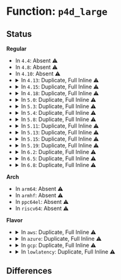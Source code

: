 # Function: <code>p4d_large</code>

## Status
<b>Regular</b>
<ul>
<li>
In <code>4.4</code>: Absent ⚠️
</li>
<li>
In <code>4.8</code>: Absent ⚠️
</li>
<li>
In <code>4.10</code>: Absent ⚠️
</li>
<li>
<details>
<summary>In <code>4.13</code>: Duplicate, Full Inline ⚠️</summary>

**Collision:** Static Duplication

**Inline:** Full

**Transformation:** False

**Instances:**

```
In arch/x86/xen/mmu_pv.c (0)
Location: arch/x86/include/asm/pgtable.h:198
Inline: True
```
```
In arch/x86/mm/init_64.c (0)
Location: arch/x86/include/asm/pgtable.h:198
Inline: True
```
```
In arch/x86/mm/fault.c (0)
Location: arch/x86/include/asm/pgtable.h:198
Inline: True
```
```
In arch/x86/mm/pageattr.c (0)
Location: arch/x86/include/asm/pgtable.h:198
Inline: True
```
```
In arch/x86/mm/dump_pagetables.c (0)
Location: arch/x86/include/asm/pgtable.h:198
Inline: True
```
```
In arch/x86/power/hibernate_64.c (0)
Location: arch/x86/include/asm/pgtable.h:198
Inline: True
```
</details>
</li>
<li>
<details>
<summary>In <code>4.15</code>: Duplicate, Full Inline ⚠️</summary>

**Collision:** Static Duplication

**Inline:** Full

**Transformation:** False

**Instances:**

```
In arch/x86/xen/mmu_pv.c (0)
Location: arch/x86/include/asm/pgtable.h:213
Inline: True
```
```
In arch/x86/mm/init_64.c (0)
Location: arch/x86/include/asm/pgtable.h:213
Inline: True
```
```
In arch/x86/mm/fault.c (0)
Location: arch/x86/include/asm/pgtable.h:213
Inline: True
```
```
In arch/x86/mm/pageattr.c (0)
Location: arch/x86/include/asm/pgtable.h:213
Inline: True
```
```
In arch/x86/mm/dump_pagetables.c (0)
Location: arch/x86/include/asm/pgtable.h:213
Inline: True
```
```
In arch/x86/mm/pti.c (0)
Location: arch/x86/include/asm/pgtable.h:213
Inline: True
```
```
In arch/x86/power/hibernate_64.c (0)
Location: arch/x86/include/asm/pgtable.h:213
Inline: True
```
</details>
</li>
<li>
<details>
<summary>In <code>4.18</code>: Duplicate, Full Inline ⚠️</summary>

**Collision:** Static Duplication

**Inline:** Full

**Transformation:** False

**Instances:**

```
In arch/x86/xen/mmu_pv.c (0)
Location: arch/x86/include/asm/pgtable.h:223
Inline: True
```
```
In arch/x86/mm/init_64.c (0)
Location: arch/x86/include/asm/pgtable.h:223
Inline: True
```
```
In arch/x86/mm/fault.c (0)
Location: arch/x86/include/asm/pgtable.h:223
Inline: True
```
```
In arch/x86/mm/pageattr.c (0)
Location: arch/x86/include/asm/pgtable.h:223
Inline: True
```
```
In arch/x86/mm/dump_pagetables.c (0)
Location: arch/x86/include/asm/pgtable.h:223
Inline: True
```
```
In arch/x86/mm/pti.c (0)
Location: arch/x86/include/asm/pgtable.h:223
Inline: True
```
```
In arch/x86/power/hibernate_64.c (0)
Location: arch/x86/include/asm/pgtable.h:223
Inline: True
```
</details>
</li>
<li>
<details>
<summary>In <code>5.0</code>: Duplicate, Full Inline ⚠️</summary>

**Collision:** Static Duplication

**Inline:** Full

**Transformation:** False

**Instances:**

```
In arch/x86/xen/mmu_pv.c (0)
Location: arch/x86/include/asm/pgtable.h:225
Inline: True
```
```
In arch/x86/mm/init_64.c (0)
Location: arch/x86/include/asm/pgtable.h:225
Inline: True
```
```
In arch/x86/mm/fault.c (0)
Location: arch/x86/include/asm/pgtable.h:225
Inline: True
```
```
In arch/x86/mm/pageattr.c (0)
Location: arch/x86/include/asm/pgtable.h:225
Inline: True
```
```
In arch/x86/mm/dump_pagetables.c (0)
Location: arch/x86/include/asm/pgtable.h:225
Inline: True
```
```
In arch/x86/mm/pti.c (0)
Location: arch/x86/include/asm/pgtable.h:225
Inline: True
```
```
In arch/x86/power/hibernate.c (0)
Location: arch/x86/include/asm/pgtable.h:225
Inline: True
```
</details>
</li>
<li>
<details>
<summary>In <code>5.3</code>: Duplicate, Full Inline ⚠️</summary>

**Collision:** Static Duplication

**Inline:** Full

**Transformation:** False

**Instances:**

```
In arch/x86/xen/mmu_pv.c (0)
Location: arch/x86/include/asm/pgtable.h:242
Inline: True
```
```
In arch/x86/mm/init_64.c (0)
Location: arch/x86/include/asm/pgtable.h:242
Inline: True
```
```
In arch/x86/mm/fault.c (0)
Location: arch/x86/include/asm/pgtable.h:242
Inline: True
```
```
In arch/x86/mm/pageattr.c (0)
Location: arch/x86/include/asm/pgtable.h:242
Inline: True
```
```
In arch/x86/mm/dump_pagetables.c (0)
Location: arch/x86/include/asm/pgtable.h:242
Inline: True
```
```
In arch/x86/mm/pti.c (0)
Location: arch/x86/include/asm/pgtable.h:242
Inline: True
```
```
In arch/x86/power/hibernate.c (0)
Location: arch/x86/include/asm/pgtable.h:242
Inline: True
```
</details>
</li>
<li>
<details>
<summary>In <code>5.4</code>: Duplicate, Full Inline ⚠️</summary>

**Collision:** Static Duplication

**Inline:** Full

**Transformation:** False

**Instances:**

```
In arch/x86/xen/mmu_pv.c (0)
Location: arch/x86/include/asm/pgtable.h:242
Inline: True
```
```
In arch/x86/mm/init_64.c (0)
Location: arch/x86/include/asm/pgtable.h:242
Inline: True
```
```
In arch/x86/mm/fault.c (0)
Location: arch/x86/include/asm/pgtable.h:242
Inline: True
```
```
In arch/x86/mm/pageattr.c (0)
Location: arch/x86/include/asm/pgtable.h:242
Inline: True
```
```
In arch/x86/mm/dump_pagetables.c (0)
Location: arch/x86/include/asm/pgtable.h:242
Inline: True
```
```
In arch/x86/mm/pti.c (0)
Location: arch/x86/include/asm/pgtable.h:242
Inline: True
```
```
In arch/x86/power/hibernate.c (0)
Location: arch/x86/include/asm/pgtable.h:242
Inline: True
```
</details>
</li>
<li>
<details>
<summary>In <code>5.8</code>: Duplicate, Full Inline ⚠️</summary>

**Collision:** Static Duplication

**Inline:** Full

**Transformation:** False

**Instances:**

```
In arch/x86/xen/mmu_pv.c (0)
Location: arch/x86/include/asm/pgtable.h:245
Inline: True
```
```
In arch/x86/mm/init_64.c (0)
Location: arch/x86/include/asm/pgtable.h:245
Inline: True
```
```
In arch/x86/mm/fault.c (0)
Location: arch/x86/include/asm/pgtable.h:245
Inline: True
```
```
In arch/x86/mm/pat/set_memory.c (0)
Location: arch/x86/include/asm/pgtable.h:245
Inline: True
```
```
In arch/x86/mm/pti.c (0)
Location: arch/x86/include/asm/pgtable.h:245
Inline: True
```
```
In mm/ptdump.c (0)
Location: arch/x86/include/asm/pgtable.h:245
Inline: True
```
```
In arch/x86/power/hibernate.c (0)
Location: arch/x86/include/asm/pgtable.h:245
Inline: True
```
</details>
</li>
<li>
<details>
<summary>In <code>5.11</code>: Duplicate, Full Inline ⚠️</summary>

**Collision:** Static Duplication

**Inline:** Full

**Transformation:** False

**Instances:**

```
In arch/x86/xen/mmu_pv.c (0)
Location: arch/x86/include/asm/pgtable.h:244
Inline: True
```
```
In arch/x86/mm/init_64.c (0)
Location: arch/x86/include/asm/pgtable.h:244
Inline: True
```
```
In arch/x86/mm/fault.c (0)
Location: arch/x86/include/asm/pgtable.h:244
Inline: True
```
```
In arch/x86/mm/pat/set_memory.c (0)
Location: arch/x86/include/asm/pgtable.h:244
Inline: True
```
```
In arch/x86/mm/pti.c (0)
Location: arch/x86/include/asm/pgtable.h:244
Inline: True
```
```
In kernel/events/core.c (0)
Location: arch/x86/include/asm/pgtable.h:244
Inline: True
```
```
In mm/ptdump.c (0)
Location: arch/x86/include/asm/pgtable.h:244
Inline: True
```
```
In arch/x86/power/hibernate.c (0)
Location: arch/x86/include/asm/pgtable.h:244
Inline: True
```
</details>
</li>
<li>
<details>
<summary>In <code>5.13</code>: Duplicate, Full Inline ⚠️</summary>

**Collision:** Static Duplication

**Inline:** Full

**Transformation:** False

**Instances:**

```
In arch/x86/xen/mmu_pv.c (0)
Location: arch/x86/include/asm/pgtable.h:244
Inline: True
```
```
In arch/x86/mm/init_64.c (0)
Location: arch/x86/include/asm/pgtable.h:244
Inline: True
```
```
In arch/x86/mm/fault.c (0)
Location: arch/x86/include/asm/pgtable.h:244
Inline: True
```
```
In arch/x86/mm/pat/set_memory.c (0)
Location: arch/x86/include/asm/pgtable.h:244
Inline: True
```
```
In arch/x86/mm/pti.c (0)
Location: arch/x86/include/asm/pgtable.h:244
Inline: True
```
```
In kernel/events/core.c (0)
Location: arch/x86/include/asm/pgtable.h:244
Inline: True
```
```
In mm/memory.c (0)
Location: arch/x86/include/asm/pgtable.h:244
Inline: True
```
```
In mm/vmalloc.c (0)
Location: arch/x86/include/asm/pgtable.h:244
Inline: True
```
```
In mm/ptdump.c (0)
Location: arch/x86/include/asm/pgtable.h:244
Inline: True
```
```
In arch/x86/power/hibernate.c (0)
Location: arch/x86/include/asm/pgtable.h:244
Inline: True
```
</details>
</li>
<li>
<details>
<summary>In <code>5.15</code>: Duplicate, Full Inline ⚠️</summary>

**Collision:** Static Duplication

**Inline:** Full

**Transformation:** False

**Instances:**

```
In arch/x86/xen/mmu_pv.c (0)
Location: arch/x86/include/asm/pgtable.h:215
Inline: True
```
```
In arch/x86/mm/init_64.c (0)
Location: arch/x86/include/asm/pgtable.h:215
Inline: True
```
```
In arch/x86/mm/fault.c (0)
Location: arch/x86/include/asm/pgtable.h:215
Inline: True
```
```
In arch/x86/mm/pat/set_memory.c (0)
Location: arch/x86/include/asm/pgtable.h:215
Inline: True
```
```
In arch/x86/mm/pti.c (0)
Location: arch/x86/include/asm/pgtable.h:215
Inline: True
```
```
In kernel/events/core.c (0)
Location: arch/x86/include/asm/pgtable.h:215
Inline: True
```
```
In mm/memory.c (0)
Location: arch/x86/include/asm/pgtable.h:215
Inline: True
```
```
In mm/vmalloc.c (0)
Location: arch/x86/include/asm/pgtable.h:215
Inline: True
```
```
In mm/ptdump.c (0)
Location: arch/x86/include/asm/pgtable.h:215
Inline: True
```
```
In arch/x86/power/hibernate.c (0)
Location: arch/x86/include/asm/pgtable.h:215
Inline: True
```
</details>
</li>
<li>
<details>
<summary>In <code>5.19</code>: Duplicate, Full Inline ⚠️</summary>

**Collision:** Static Duplication

**Inline:** Full

**Transformation:** False

**Instances:**

```
In arch/x86/xen/mmu_pv.c (0)
Location: arch/x86/include/asm/pgtable.h:218
Inline: True
```
```
In arch/x86/mm/init_64.c (0)
Location: arch/x86/include/asm/pgtable.h:218
Inline: True
```
```
In arch/x86/mm/fault.c (0)
Location: arch/x86/include/asm/pgtable.h:218
Inline: True
```
```
In arch/x86/mm/pat/set_memory.c (0)
Location: arch/x86/include/asm/pgtable.h:218
Inline: True
```
```
In arch/x86/mm/pti.c (0)
Location: arch/x86/include/asm/pgtable.h:218
Inline: True
```
```
In kernel/events/core.c (0)
Location: arch/x86/include/asm/pgtable.h:218
Inline: True
```
```
In mm/memory.c (0)
Location: arch/x86/include/asm/pgtable.h:218
Inline: True
```
```
In mm/vmalloc.c (0)
Location: arch/x86/include/asm/pgtable.h:218
Inline: True
```
```
In mm/ptdump.c (0)
Location: arch/x86/include/asm/pgtable.h:218
Inline: True
```
```
In arch/x86/power/hibernate.c (0)
Location: arch/x86/include/asm/pgtable.h:218
Inline: True
```
</details>
</li>
<li>
<details>
<summary>In <code>6.2</code>: Duplicate, Full Inline ⚠️</summary>

**Collision:** Static Duplication

**Inline:** Full

**Transformation:** False

**Instances:**

```
In arch/x86/xen/mmu_pv.c (0)
Location: arch/x86/include/asm/pgtable.h:219
Inline: True
```
```
In arch/x86/mm/init_64.c (0)
Location: arch/x86/include/asm/pgtable.h:219
Inline: True
```
```
In arch/x86/mm/fault.c (0)
Location: arch/x86/include/asm/pgtable.h:219
Inline: True
```
```
In arch/x86/mm/pat/set_memory.c (0)
Location: arch/x86/include/asm/pgtable.h:219
Inline: True
```
```
In arch/x86/mm/pti.c (0)
Location: arch/x86/include/asm/pgtable.h:219
Inline: True
```
```
In kernel/events/core.c (0)
Location: arch/x86/include/asm/pgtable.h:219
Inline: True
```
```
In mm/memory.c (0)
Location: arch/x86/include/asm/pgtable.h:219
Inline: True
```
```
In mm/vmalloc.c (0)
Location: arch/x86/include/asm/pgtable.h:219
Inline: True
```
```
In mm/ptdump.c (0)
Location: arch/x86/include/asm/pgtable.h:219
Inline: True
```
```
In arch/x86/power/hibernate.c (0)
Location: arch/x86/include/asm/pgtable.h:219
Inline: True
```
</details>
</li>
<li>
<details>
<summary>In <code>6.5</code>: Duplicate, Full Inline ⚠️</summary>

**Collision:** Static Duplication

**Inline:** Full

**Transformation:** False

**Instances:**

```
In arch/x86/xen/mmu_pv.c (0)
Location: arch/x86/include/asm/pgtable.h:220
Inline: True
```
```
In arch/x86/mm/init_64.c (0)
Location: arch/x86/include/asm/pgtable.h:220
Inline: True
```
```
In arch/x86/mm/fault.c (0)
Location: arch/x86/include/asm/pgtable.h:220
Inline: True
```
```
In arch/x86/mm/pat/set_memory.c (0)
Location: arch/x86/include/asm/pgtable.h:220
Inline: True
```
```
In arch/x86/mm/pti.c (0)
Location: arch/x86/include/asm/pgtable.h:220
Inline: True
```
```
In kernel/events/core.c (0)
Location: arch/x86/include/asm/pgtable.h:220
Inline: True
```
```
In mm/memory.c (0)
Location: arch/x86/include/asm/pgtable.h:220
Inline: True
```
```
In mm/vmalloc.c (0)
Location: arch/x86/include/asm/pgtable.h:220
Inline: True
```
```
In mm/ptdump.c (0)
Location: arch/x86/include/asm/pgtable.h:220
Inline: True
```
```
In arch/x86/power/hibernate.c (0)
Location: arch/x86/include/asm/pgtable.h:220
Inline: True
```
</details>
</li>
<li>
<details>
<summary>In <code>6.8</code>: Duplicate, Full Inline ⚠️</summary>

**Collision:** Static Duplication

**Inline:** Full

**Transformation:** False

**Instances:**

```
In arch/x86/xen/mmu_pv.c (0)
Location: arch/x86/include/asm/pgtable.h:256
Inline: True
```
```
In arch/x86/mm/init_64.c (0)
Location: arch/x86/include/asm/pgtable.h:256
Inline: True
```
```
In arch/x86/mm/fault.c (0)
Location: arch/x86/include/asm/pgtable.h:256
Inline: True
```
```
In arch/x86/mm/pat/set_memory.c (0)
Location: arch/x86/include/asm/pgtable.h:256
Inline: True
```
```
In arch/x86/mm/pti.c (0)
Location: arch/x86/include/asm/pgtable.h:256
Inline: True
```
```
In kernel/events/core.c (0)
Location: arch/x86/include/asm/pgtable.h:256
Inline: True
```
```
In mm/memory.c (0)
Location: arch/x86/include/asm/pgtable.h:256
Inline: True
```
```
In mm/vmalloc.c (0)
Location: arch/x86/include/asm/pgtable.h:256
Inline: True
```
```
In mm/ptdump.c (0)
Location: arch/x86/include/asm/pgtable.h:256
Inline: True
```
```
In arch/x86/power/hibernate.c (0)
Location: arch/x86/include/asm/pgtable.h:256
Inline: True
```
</details>
</li>
</ul>
<b>Arch</b>
<ul>
<li>
In <code>arm64</code>: Absent ⚠️
</li>
<li>
In <code>armhf</code>: Absent ⚠️
</li>
<li>
In <code>ppc64el</code>: Absent ⚠️
</li>
<li>
In <code>riscv64</code>: Absent ⚠️
</li>
</ul>
<b>Flavor</b>
<ul>
<li>
<details>
<summary>In <code>aws</code>: Duplicate, Full Inline ⚠️</summary>

**Collision:** Static Duplication

**Inline:** Full

**Transformation:** False

**Instances:**

```
In arch/x86/xen/mmu_pv.c (0)
Location: arch/x86/include/asm/pgtable.h:242
Inline: True
```
```
In arch/x86/mm/init_64.c (0)
Location: arch/x86/include/asm/pgtable.h:242
Inline: True
```
```
In arch/x86/mm/fault.c (0)
Location: arch/x86/include/asm/pgtable.h:242
Inline: True
```
```
In arch/x86/mm/pageattr.c (0)
Location: arch/x86/include/asm/pgtable.h:242
Inline: True
```
```
In arch/x86/mm/dump_pagetables.c (0)
Location: arch/x86/include/asm/pgtable.h:242
Inline: True
```
```
In arch/x86/mm/pti.c (0)
Location: arch/x86/include/asm/pgtable.h:242
Inline: True
```
```
In arch/x86/power/hibernate.c (0)
Location: arch/x86/include/asm/pgtable.h:242
Inline: True
```
</details>
</li>
<li>
<details>
<summary>In <code>azure</code>: Duplicate, Full Inline ⚠️</summary>

**Collision:** Static Duplication

**Inline:** Full

**Transformation:** False

**Instances:**

```
In arch/x86/mm/init_64.c (0)
Location: arch/x86/include/asm/pgtable.h:242
Inline: True
```
```
In arch/x86/mm/fault.c (0)
Location: arch/x86/include/asm/pgtable.h:242
Inline: True
```
```
In arch/x86/mm/pageattr.c (0)
Location: arch/x86/include/asm/pgtable.h:242
Inline: True
```
```
In arch/x86/mm/dump_pagetables.c (0)
Location: arch/x86/include/asm/pgtable.h:242
Inline: True
```
```
In arch/x86/mm/pti.c (0)
Location: arch/x86/include/asm/pgtable.h:242
Inline: True
```
```
In arch/x86/power/hibernate.c (0)
Location: arch/x86/include/asm/pgtable.h:242
Inline: True
```
</details>
</li>
<li>
<details>
<summary>In <code>gcp</code>: Duplicate, Full Inline ⚠️</summary>

**Collision:** Static Duplication

**Inline:** Full

**Transformation:** False

**Instances:**

```
In arch/x86/xen/mmu_pv.c (0)
Location: arch/x86/include/asm/pgtable.h:242
Inline: True
```
```
In arch/x86/mm/init_64.c (0)
Location: arch/x86/include/asm/pgtable.h:242
Inline: True
```
```
In arch/x86/mm/fault.c (0)
Location: arch/x86/include/asm/pgtable.h:242
Inline: True
```
```
In arch/x86/mm/pageattr.c (0)
Location: arch/x86/include/asm/pgtable.h:242
Inline: True
```
```
In arch/x86/mm/dump_pagetables.c (0)
Location: arch/x86/include/asm/pgtable.h:242
Inline: True
```
```
In arch/x86/mm/pti.c (0)
Location: arch/x86/include/asm/pgtable.h:242
Inline: True
```
```
In arch/x86/power/hibernate.c (0)
Location: arch/x86/include/asm/pgtable.h:242
Inline: True
```
</details>
</li>
<li>
<details>
<summary>In <code>lowlatency</code>: Duplicate, Full Inline ⚠️</summary>

**Collision:** Static Duplication

**Inline:** Full

**Transformation:** False

**Instances:**

```
In arch/x86/xen/mmu_pv.c (0)
Location: arch/x86/include/asm/pgtable.h:242
Inline: True
```
```
In arch/x86/mm/init_64.c (0)
Location: arch/x86/include/asm/pgtable.h:242
Inline: True
```
```
In arch/x86/mm/fault.c (0)
Location: arch/x86/include/asm/pgtable.h:242
Inline: True
```
```
In arch/x86/mm/pageattr.c (0)
Location: arch/x86/include/asm/pgtable.h:242
Inline: True
```
```
In arch/x86/mm/dump_pagetables.c (0)
Location: arch/x86/include/asm/pgtable.h:242
Inline: True
```
```
In arch/x86/mm/pti.c (0)
Location: arch/x86/include/asm/pgtable.h:242
Inline: True
```
```
In arch/x86/power/hibernate.c (0)
Location: arch/x86/include/asm/pgtable.h:242
Inline: True
```
</details>
</li>
</ul>

## Differences
